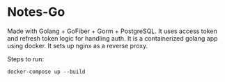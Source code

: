 # Notes-Go

Made with Golang + GoFiber + Gorm + PostgreSQL.
It uses access token and refresh token logic for handling auth.
It is a containerized golang app using docker. It sets up nginx as a reverse proxy.

Steps to run:

`docker-compose up --build`


